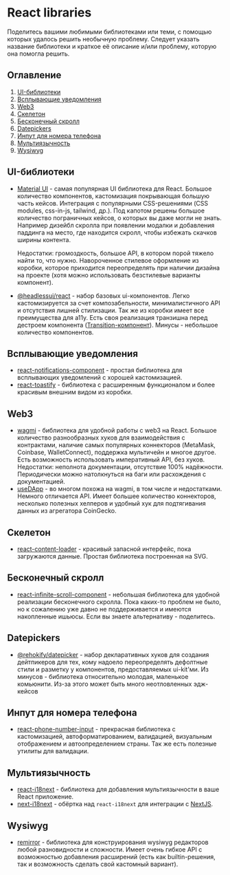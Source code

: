 # React libraries

Поделитесь вашими любимыми библиотеками или теми, с помощью которых удалось решить необычную проблему. Следует указать название библиотеки и краткое её описание и/или проблему, которую она помогла решить. 

## Оглавление

1. [UI-библиотеки](#1)
2. [Всплывающие уведомления](#2)
3. [Web3](#3)
4. [Скелетон](#4)
5. [Бесконечный скролл](#5)
6. [Datepickers](#6)
7. [Инпут для номера телефона](#7)
8. [Мультиязычность](#8)
9. [Wysiwyg](#9)

<a name="1"></a>

## UI-библиотеки

  - [Material UI](https://mui.com/material-ui/getting-started/overview/) - самая популярная UI библиотека для React. Большое количество компонентов, кастомизация покрывающая большую часть кейсов. Интеграция с популярными CSS-решениями (CSS modules, css-in-js, tailwind, др.). Под капотом решены большое количество пограничных кейсов, о которых вы даже могли не знать. Например дизейбл скролла при появлении модалки и добавления паддинга на место, где находится скролл, чтобы избежать скачков ширины контента.

    Недостатки: громоздкость, большое API, в котором порой тяжело найти то, что нужно. Навороченное стилевое оформление из коробки, которое приходится переопределять при наличии дизайна на проекте (хотя можно использовать безстилевые варианты компонент). 

  - [@headlessui/react](https://headlessui.com/) - набор базовых ui-компонентов. Легко кастомизируется за счет композабельности, минималистичного API и отсутствия лишней стилизации. Так же из коробки имеет все преимущества для a11y. Есть своя реализация транзишна перед дестроем компонента ([Transition-компонент](https://headlessui.com/react/transition)). Минусы - небольшое количество компонентов.

<a name="2"></a>

## Всплывающие уведомления

 - [react-notifications-component](https://github.com/teodosii/react-notifications-component) - простая библиотека для всплывающих уведомлений с хорошей кастомизацией.
 - [react-toastify](https://github.com/fkhadra/react-toastify) - библиотека с расширенным функционалом и более красивым внешним видом из коробки.

<a name="3"></a>

## Web3

 - [wagmi](https://github.com/wagmi-dev/wagmi) - библиотека для удобной работы с web3 на React. Большое количество разнообразных хуков для взаимодействия с контрактами, наличие самых популярных коннекторов (MetaMask, Coinbase, WalletConnect), поддержка мультичейн и многое другое. Есть возможность использовать императивный API, без хуков. Недостатки: неполнота документации, отсутствие 100% надёжности. Периодически можно натолкнуться на баги или расхождения с документацией.
 - [useDApp](https://github.com/TrueFiEng/useDApp) - во многом похожа на wagmi, в том числе и недостатками. Немного отличается API. Имеет большее количество коннекторов, несколько полезных хелперов и удобный хук для подтягивания данных из агрегатора CoinGecko.

<a name="4"></a>

## Скелетон

 - [react-content-loader](https://github.com/danilowoz/react-content-loader) - красивый запасной интерфейс, пока загружаются данные. Простая библиотека построенная на SVG.

<a name="5"></a>

## Бесконечный скролл

 - [react-infinite-scroll-component](https://github.com/ankeetmaini/react-infinite-scroll-component) - небольшая библиотека для удобной реализации бесконечного скролла. Пока каких-то проблем не было, но к сожалению уже давно не поддерживается и имеются накопленные ишьюсы. Если вы знаете альтернативу - поделитесь.

<a name="6"></a>

## Datepickers

 - [@rehokify/datepicker](https://github.com/rehookify/datepicker) - набор декларативных хуков для создания дейтпикеров для тех, кому надоело переопределять дефолтные стили и разметку у компонентов, предоставляемых ui-kit'ми. Из минусов - библиотека относительно молодая, маленькое комьюнити. Из-за этого может быть много неотловленных эдж-кейсов

<a name="7"></a>

## Инпут для номера телефона

 - [react-phone-number-input](https://gitlab.com/catamphetamine/react-phone-number-input) - прекрасная библиотека с кастомизацией, автоформатированием, валидацией, визуальным отображением и автоопределением страны. Так же есть полезные утилиты для валидации.
 
<a name="8"></a>

## Мультиязычность

 - [react-i18next](https://github.com/i18next/react-i18next) - библиотека для добавления мультиязычности в ваше React приложение. 
 - [next-i18next](https://github.com/i18next/next-i18next) - обёртка над `react-i18next` для интеграции с [NextJS](https://nextjs.org/).
 
<a name="9"></a>

## Wysiwyg

 - [remirror](https://remirror.io/) - библиотека для конструирования wysiwyg редакторов любой разновидности и сложности. Имеет очень гибкое API с возможностью добавления расширений (есть как builtin-решения, так и возможность сделать свой кастомный вариант).
